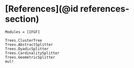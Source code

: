 # [References](@id references-section)

```@autodocs
Modules = [IFGF]
```

```@docs
Trees.ClusterTree
Trees.AbstractSplitter
Trees.DyadicSplitter
Trees.CardinalitySplitter
Trees.GeometricSplitter
mul!
```
